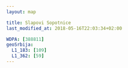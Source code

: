 ```yaml
---
layout: map

title: Slapovi Sopotnice
last_modified_at: 2018-05-16T22:03:34+02:00

WDPA: [388811]
geoSrbija:
  L1_183: [109]
  L1_362: [59]
---
```

